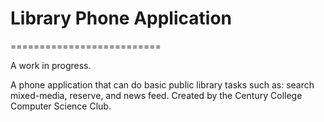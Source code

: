 # Library Phone Application
==========================

A work in progress.

A phone application that can do basic public library tasks such as: search mixed-media, reserve, and news feed.
Created by the Century College Computer Science Club.

